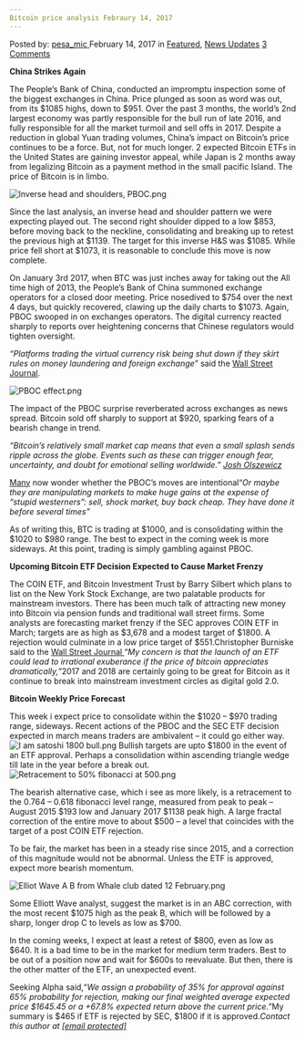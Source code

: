 ```yaml
---
Bitcoin price analysis Febraury 14, 2017
---
```

<article class="post-listing post-18283 post type-post status-publish format-standard has-post-thumbnail hentry  tag-1945 tag-3676 tag-analysis tag-bitcoin tag-febraury tag-price">
    <div class="post-inner">
        <span>Posted by: <a href="https://www.deepdotweb.com/author/pesa_mic/" title="">pesa_mic </a></span>
    <span>February 14, 2017</span>
    <span>in <a href="https://www.deepdotweb.com/category/deepdot-news/" rel="category tag">Featured</a>, <a href="https://www.deepdotweb.com/category/news-updates/" rel="category tag">News Updates</a></span>
    <span><a href="https://www.deepdotweb.com/2017/02/14/bitcoin-price-analysis-febraury-14-2017/#comments">3 Comments</a></span>
    </p>
    <div class="clear"></div>
    <div class="entry">
    <p><strong>China Strikes Again</strong></p>
    <p>The People’s Bank of China, conducted an impromptu inspection some of the biggest exchanges in China. Price plunged as soon as word was out, from its $1085 highs, down to $951. Over the past 3 months, the world’s 2nd largest economy was partly responsible for the bull run of late 2016, and fully responsible for all the market turmoil and sell offs in 2017. Despite a reduction in global Yuan trading volumes, China’s impact on Bitcoin’s price continues to be a force. But, not for much longer. 2 expected Bitcoin ETFs in the United States are gaining investor appeal, while Japan is 2 months away from legalizing Bitcoin as a payment method in the small pacific Island. The price of Bitcoin is in limbo.</p>
    <p><img class="wp-image-18284 aligncenter" src="https://www.deepdotweb.com/wp-content/uploads/2017/02/inverse-head-and-shoulders-pboc-png.png" alt="Inverse head and shoulders, PBOC.png" srcset="https://www.deepdotweb.com/wp-content/uploads/2017/02/inverse-head-and-shoulders-pboc-png.png 2354w, https://www.deepdotweb.com/wp-content/uploads/2017/02/inverse-head-and-shoulders-pboc-png-300x167.png 300w, https://www.deepdotweb.com/wp-content/uploads/2017/02/inverse-head-and-shoulders-pboc-png-1024x572.png 1024w" sizes="(max-width: 2354px) 100vw, 2354px" /></p>
    <p>Since the last analysis, an inverse head and shoulder pattern we were expecting played out. The second right shoulder dipped to a low $853, before moving back to the neckline, consolidating and breaking up to retest the previous high at $1139. The target for this inverse H&amp;S was $1085. While price fell short at $1073, it is reasonable to conclude this move is now complete.</p>
    <p>On January 3rd 2017, when BTC was just inches away for taking out the All time high of 2013, the People’s Bank of China summoned exchange operators for a closed door meeting. Price nosedived to $754 over the next 4 days, but quickly recovered, clawing up the daily charts to $1073. Again, PBOC swooped in on exchanges operators. The digital currency reacted sharply to reports over heightening concerns that Chinese regulators would tighten oversight.</p>
    <p><em>“Platforms trading the virtual currency risk being shut down if they skirt rules on money laundering and foreign exchange” </em>said the <a href="https://www.wsj.com/articles/china-tells-bitcoin-exchanges-to-follow-forex-rules-1486609504">Wall Street Journal</a>.</p>
    <p><img class="wp-image-18285" src="https://www.deepdotweb.com/wp-content/uploads/2017/02/pboc-effect-png.png" alt="PBOC effect.png" srcset="https://www.deepdotweb.com/wp-content/uploads/2017/02/pboc-effect-png.png 2364w, https://www.deepdotweb.com/wp-content/uploads/2017/02/pboc-effect-png-300x133.png 300w, https://www.deepdotweb.com/wp-content/uploads/2017/02/pboc-effect-png-1024x453.png 1024w" sizes="(max-width: 2364px) 100vw, 2364px" /></p>
    <p>The impact of the PBOC surprise reverberated across exchanges as news spread. Bitcoin sold off sharply to support at $920, sparking fears of a bearish change in trend.</p>
    <p><em>“Bitcoin’s relatively small market cap means that even a small splash sends ripple across the globe. Events such as these can trigger enough fear, uncertainty, and doubt for emotional selling worldwide.” </em><a href="http://bravenewcoin.com/news/bitcoin-price-analysis-pboc-continues-to-sway-markets/"><em>Josh Olszewicz </em></a></p>
    <p><a href="https://bitcointalk.org/index.php?topic=1783732.msg17797112#msg17797112">Many</a> now wonder whether the PBOC’s moves are intentional“<em>Or maybe they are manipulating markets to make huge gains at the expense of &#8220;stupid westerners&#8221;: sell, shock market, buy back cheap. They have done it before several times”</em></p>
    <p>As of writing this, BTC is trading at $1000, and is consolidating within the $1020 to $980 range. The best to expect in the coming week is more sideways. At this point, trading is simply gambling against PBOC.</p>
    <p><strong>Upcoming Bitcoin ETF Decision Expected to Cause Market Frenzy</strong></p>
    <p>The COIN ETF, and Bitcoin Investment Trust by Barry Silbert which plans to list on the New York Stock Exchange, are two palatable products for mainstream investors. There has been much talk of attracting new money into Bitcoin via pension funds and traditional wall street firms. Some analysts are forecasting market frenzy if the SEC approves COIN ETF in March; targets are as high as $3,678 and a modest target of $1800. A rejection would culminate in a low price target of $551.Christopher Burniske said to the <a href="https://www.wsj.com/articles/irrational-exuberance-for-bitcoin-etfs-1486350601">Wall Street Journal </a>“<em>My concern is that the launch of an ETF could lead to irrational exuberance if the price of bitcoin appreciates dramatically,”</em>2017 and 2018 are certainly going to be great for Bitcoin as it continue to break into mainstream investment circles as digital gold 2.0.</p>
    <p><strong>Bitcoin Weekly Price Forecast</strong></p>
    <p>This week i expect price to consolidate within the $1020 &#8211; $970 trading range, sideways. Recent actions of the PBOC and the SEC ETF decision expected in march means traders are ambivalent &#8211; it could go either way. <img class="wp-image-18286" src="https://www.deepdotweb.com/wp-content/uploads/2017/02/i-am-satoshi-1800-bull-png.png" alt="I am satoshi 1800 bull.png" srcset="https://www.deepdotweb.com/wp-content/uploads/2017/02/i-am-satoshi-1800-bull-png.png 1611w, https://www.deepdotweb.com/wp-content/uploads/2017/02/i-am-satoshi-1800-bull-png-300x143.png 300w, https://www.deepdotweb.com/wp-content/uploads/2017/02/i-am-satoshi-1800-bull-png-1024x488.png 1024w" sizes="(max-width: 1611px) 100vw, 1611px" /> Bullish targets are upto $1800 in the event of an ETF approval. Perhaps a consolidation within ascending triangle wedge till late in the year before a break out. <img class="wp-image-18287" src="https://www.deepdotweb.com/wp-content/uploads/2017/02/retracement-to-50-fibonacci-at-500-png.png" alt="Retracement to 50% fibonacci at 500.png" srcset="https://www.deepdotweb.com/wp-content/uploads/2017/02/retracement-to-50-fibonacci-at-500-png.png 2372w, https://www.deepdotweb.com/wp-content/uploads/2017/02/retracement-to-50-fibonacci-at-500-png-300x166.png 300w, https://www.deepdotweb.com/wp-content/uploads/2017/02/retracement-to-50-fibonacci-at-500-png-1024x568.png 1024w" sizes="(max-width: 2372px) 100vw, 2372px" /></p>
    <p>The bearish alternative case, which i see as more likely, is a retracement to the 0.764 &#8211; 0.618 fibonacci level range, measured from peak to peak &#8211; August 2015 $193 low and January 2017 $1138 peak high. A large fractal correction of the entire move to about $500 &#8211; a level that coincides with the target of a post COIN ETF rejection.</p>
    <p>To be fair, the market has been in a steady rise since 2015, and a correction of this magnitude would not be abnormal. Unless the ETF is approved, expect more bearish momentum.</p>
    <p><img class="wp-image-18288 aligncenter" src="https://www.deepdotweb.com/wp-content/uploads/2017/02/elliot-wave-a-b-from-whale-club-dated-12-february-.png" alt="Elliot Wave A B from Whale club dated 12 February.png" srcset="https://www.deepdotweb.com/wp-content/uploads/2017/02/elliot-wave-a-b-from-whale-club-dated-12-february-.png 723w, https://www.deepdotweb.com/wp-content/uploads/2017/02/elliot-wave-a-b-from-whale-club-dated-12-february--300x247.png 300w" sizes="(max-width: 723px) 100vw, 723px" /></p>
    <p>Some Elliott Wave analyst, suggest the market is in an ABC correction, with the most recent $1075 high as the peak B, which will be followed by a sharp, longer drop C to levels as low as $700.</p>
    <p>In the coming weeks, I expect at least a retest of $800, even as low as $640. It is a bad time to be in the market for medium term traders. Best to be out of a position now and wait for $600s to reevaluate. But then, there is the other matter of the ETF, an unexpected event.</p>
    <p>Seeking Alpha said,“<em>We assign a probability of 35% for approval against 65% probability for rejection, making our final weighted average expected price $1645.45 or a +67.8% expected return above the current price.”</em>My summary is $465 if ETF is rejected by SEC, $1800 if it is approved.<em>Contact this author at <a href="/cdn-cgi/l/email-protection" class="__cf_email__" data-cfemail="4c2e25382f232522212d3e2729382d222d20353f380c2b212d2520622f2321">[email&#160;protected]</a></em></p>
    <p>&nbsp;</p>
    </div>
    <span style="display:none"><a href="https://www.deepdotweb.com/tag/14/" rel="tag">14</a> <a href="https://www.deepdotweb.com/tag/2017/" rel="tag">2017</a> <a href="https://www.deepdotweb.com/tag/analysis/" rel="tag">analysis</a> <a href="https://www.deepdotweb.com/tag/bitcoin/" rel="tag">bitcoin</a> <a href="https://www.deepdotweb.com/tag/febraury/" rel="tag">febraury</a> <a href="https://www.deepdotweb.com/tag/price/" rel="tag">price</a></span> <span style="display:none" class="updated">2017-02-14</span>
    <div style="display:none" class="vcard author" itemprop="author" itemscope itemtype="http://schema.org/Person"><strong class="fn" itemprop="name"><a href="https://www.deepdotweb.com/author/pesa_mic/" title="Posts by pesa_mic" rel="author">pesa_mic</a></strong></div>
    </div>
</article>

